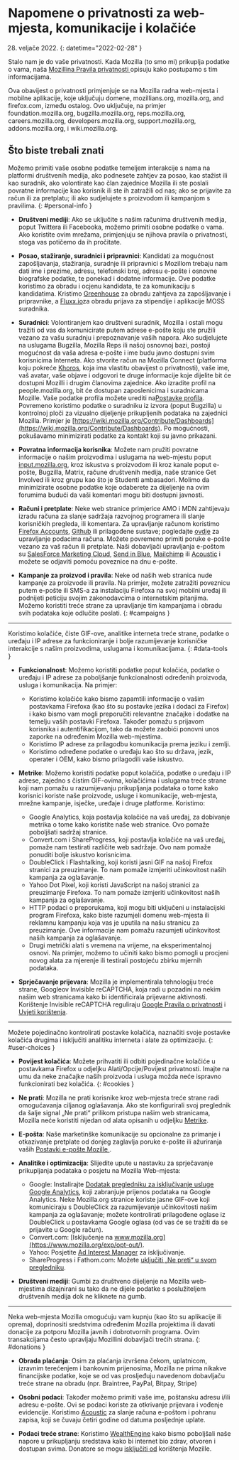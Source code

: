 ﻿# Napomene o privatnosti za web-mjesta, komunikacije i kolačiće

28. veljače 2022.
{: datetime="2022-02-28" }

Stalo nam je do vaše privatnosti. Kada Mozilla (to smo mi) prikuplja podatke o vama, naša [Mozillina Pravila privatnosti ](https://www.mozilla.org/privacy/) opisuju kako postupamo s tim informacijama.

Ova obavijest o privatnosti primjenjuje se na Mozilla radna web-mjesta i mobilne aplikacije, koje uključuju domene, mozillians.org, mozilla.org, and firefox.com, između ostalog. Ovo uključuje, na primjer foundation.mozilla.org, bugzilla.mozilla.org, reps.mozilla.org, careers.mozilla.org, developers.mozilla.org, support.mozilla.org, addons.mozilla.org, i wiki.mozilla.org.

## Što biste trebali znati

Možemo primiti vaše osobne podatke temeljem interakcije s nama na platformi društvenih medija, ako podnesete zahtjev za posao, kao stažist ili kao suradnik, ako volontirate kao član zajednice Mozilla ili ste poslali povratne informacije kao korisnik ili ste ih zatražili od nas; ako se prijavite za račun ili za pretplatu; ili ako sudjelujete s proizvodom ili kampanjom s pravilima. 
{: #personal-info }

* **Društveni mediji**: Ako se uključite s našim računima društvenih medija, poput Twittera ili Facebooka, možemo primiti osobne podatke o vama. Ako koristite ovim mrežama, primjenjuju se njihova pravila o privatnosti, stoga vas potičemo da ih pročitate.

* **Posao, stažiranje, suradnici i pripravnici**: Kandidati za mogućnost zapošljavanja, stažiranja, suradnje ili pripravnici s Mozillom trebaju nam dati ime i prezime, adresu, telefonski broj, adresu e-pošte i osnovne biografske podatke, te ponekad i dodatne informacije. Ove podatke koristimo za obradu i ocjenu kandidata, te za komunikaciju s kandidatima. Kristimo [Greenhouse](https://www.greenhouse.io/privacy-policy) za obradu zahtjeva za zapošljavanje i pripravnike, a [Fluxx.io](https://www.fluxx.io/privacy-policy)za obradu prijava za stipendije i aplikacije MOSS suradnika.

* **Suradnici**: Volontiranjem kao društveni suradnik, Mozilla i ostali mogu tražiti od vas da komunicirate putem adrese e-pošte koju ste pružili vezano za vašu suradnju i prepoznavanje vaših napora. Ako sudjelujete na uslugama Bugzilla, Mozilla Reps ili našoj osnovnoj bazi, postoji mogućnost da vaša adresa e-pošte i ime budu javno dostupni svim korisnicima Interneta. Ako stvorite račun na Mozilla Connect (platforma koju pokreće [Khoros](https://khoros.com/privacy), koja ima vlastitu obavijest o privatnosti), vaše ime, vaš avatar, vaše objave i odgovori te druge informacije koje dijelite bit će dostupni Mozilli i drugim članovima zajednice. Ako izradite profil na people.mozilla.org, bit će dostupan zaposlenicima i suradnicama Mozille. Vaše podatke profila možete urediti na[Postavke profila](https://people.mozilla.org/e?section=personal-info). Povremeno koristimo podatke o suradniku iz izvora (poput Bugzilla) u kontrolnoj ploči za vizualno dijeljenje prikupljenih podataka na zajednici Mozilla. Primjer je [https://wiki.mozilla.org/Contribute/Dashboards](https://wiki.mozilla.org/Contribute/Dashboards). Po mogućnosti, pokušavamo minimizirati podatke za kontakt koji su javno prikazani.

* **Povratna informacija korisnika**: Možete nam pružiti povratne informacije o našim proizvodima i uslugama na web-mjestu poput [input.mozilla.org](https://input.mozilla.org/), kroz iskustva s proizvodom ili kroz kanale poput e-pošte, Bugzilla, Matrix, račune društvenih medija, naše stranice Get Involved ili kroz grupu kao što je Studenti ambasadori. Molimo da minimizirate osobne podatke koje odaberete za dijeljenje na ovim forumima budući da vaši komentari mogu biti dostupni javnosti.

* **Računi i pretplate**: Neke web stranice primjerice AMO i MDN zahtijevaju izradu računa za slanje sadržaja razvojnog programera ili slanje korisničkih pregleda, ili komentara. Za upravljanje računom koristimo [Firefox Accounts](https://www.mozilla.org/privacy/firefox/), [Github](https://help.github.com/en/github/site-policy/github-privacy-statement#our-use-of-cookies-and-tracking) ili prilagođene sustave; pogledajte [ovdje](https://support.mozilla.org/kb/managing-account-data) za upravljanje podacima računa. Možete povremeno primiti poruke e-pošte vezano za vaš račun ili pretplate. Naši dobavljači upravljanja e-poštom su [SalesForce Marketing Cloud](https://www.marketingcloud.com/privacy-policy/website-privacy-statement/), [Send in Blue](https://www.sendinblue.com/legal/privacypolicy/), [Mailchimp](https://mailchimp.com/legal/privacy/) ili [Acoustic](https://acoustic.com/privacy-notice/) i možete se odjaviti pomoću poveznice na dnu e-pošte. 

* **Kampanje za proizvod i pravila**: Neke od naših web stranica nude kampanje za proizvode ili pravila. Na primjer, možete zatražiti poveznicu putem e-pošte ili SMS-a za instalaciju Firefoxa na svoj mobilni uređaj ili podnijeti peticiju svojim zakonodavcima o internetskim pitanjima. Možemo koristiti treće strane za upravljanje tim kampanjama i obradu svih podataka koje odlučite poslati. 
{: #campaigns }

---------------------------------------

Koristimo kolačiće, čiste GIF-ove, analitike interneta treće strane, podatke o uređaju i IP adrese za funkcioniranje i bolje razumijevanje korisničke interakcije s našim proizvodima, uslugama i komunikacijama. 
{: #data-tools }

* **Funkcionalnost**: Možemo koristiti podatke poput kolačića, podatke o uređaju i IP adrese za poboljšanje funkcionalnosti određenih proizvoda, usluga i komunikacija. Na primjer:
    * Koristimo kolačiće kako bismo zapamtili informacije o vašim postavkama Firefoxa (kao što su postavke jezika i dodaci za Firefox) i kako bismo vam mogli preporučiti relevantne značajke i dodatke na temelju vaših postavki Firefoxa. Također pomažu s prijavom korisnika i autentifikacijom, tako da možete zaobići ponovni unos zaporke na određenim Mozilla web-mjestima.
    * Koristimo IP adrese za prilagodbu komunikacija prema jeziku i zemlji.
    * Koristimo određene podatke o uređaju kao što su država, jezik, operater i OEM, kako bismo prilagodili vaše iskustvo.

* **Metrike**: Možemo koristiti podatke poput kolačića, podatke o uređaju i IP adrese, zajedno s čistim GIF-ovima, kolačićima i uslugama treće strane koji nam pomažu u razumijevanju prikupljanja podataka o tome kako korisnici koriste naše proizvode, usluge i komunikacije, web-mjesta, mrežne kampanje, isječke, uređaje i druge platforme. Koristimo:
    * Google Analytics, koja postavlja kolačiće na vaš uređaj, za dobivanje metrika o tome kako koristite naše web stranice. Ovo pomaže poboljšati sadržaj stranice.
    * Convert.com i ShareProgress, koji postavlja kolačiće na vaš uređaj, pomaže nam testirati različite web sadržaje. Ovo nam pomaže ponuditi bolje iskustvo korisnicima.
    * DoubleClick i Flashtalking, koji koristi jasni GIF na našoj Firefox stranici za preuzimanje. To nam pomaže izmjeriti učinkovitost naših kampanja za oglašavanje.
    * Yahoo Dot Pixel, koji koristi JavaScript na našoj stranici za preuzimanje Firefoxa. To nam pomaže izmjeriti učinkovitost naših kampanja za oglašavanje.
    * HTTP podaci o preporukama, koji mogu biti uključeni u instalacijski program Firefoxa, kako biste razumjeli domenu web-mjesta ili reklamnu kampanju koja vas je uputila na našu stranicu za preuzimanje. Ove informacije nam pomažu razumjeti učinkovitost naših kampanja za oglašavanje.
    * Drugi metrički alati s vremena na vrijeme, na eksperimentalnoj osnovi. Na primjer, možemo to učiniti kako bismo pomogli u procjeni novog alata za mjerenje ili testirali postojeću zbirku mjernih podataka.
  
* **Sprječavanje prijevara**: Mozilla je implementirala tehnologiju treće strane, Googleov Invisible reCAPTCHA, koja radi u pozadini na nekim našim web stranicama kako bi identificirala prijevarne aktivnosti. Korištenje Invisible reCAPTCHA reguliraju [Google Pravila o privatnosti](https://www.google.com/intl/policies/privacy/) i [Uvjeti korištenja](https://policies.google.com/terms).

---------------------------------------

Možete pojedinačno kontrolirati postavke kolačića, naznačiti svoje postavke kolačića drugima i isključiti analitiku interneta i alate za optimizaciju. 
{: #user-choices }

* **Povijest kolačića**: Možete prihvatiti ili odbiti pojedinačne kolačiće u postavkama Firefox u odjeljku Alati/Opcije/Povijest privatnosti. Imajte na umu da neke značajke naših proizvoda i usluga možda neće ispravno funkcionirati bez kolačića. 
{: #cookies }

* **Ne prati**: Mozilla ne prati korisnike kroz web-mjesta treće strane radi omogućavanja ciljanog oglašavanja. Ako ste konfigurirali svoj preglednik da šalje signal „Ne prati“ prilikom pristupa našim web stranicama, Mozilla neće koristiti nijedan od alata opisanih u odjeljku [Metrike](https://www.mozilla.org/privacy/websites/#data-tools).

* **E-pošta**: Naše marketinške komunikacije su opcionalne za primanje i otkazivanje pretplate od donjeg zaglavlja poruke e-pošte ili ažuriranja vaših [Postavki e-pošte Mozille ](https://www.mozilla.org/newsletter/recovery/).

* **Analitike i optimizacija**: Slijedite upute u nastavku za sprječavanje prikupljanja podataka o posjetu na Mozilla Web-mjesta:
    * Google: Instalirajte [Dodatak pregledniku za isključivanje usluge Google Analytics](https://tools.google.com/dlpage/gaoptout), koji zabranjuje prijenos podataka na Google Analytics. Neke Mozilla.org stranice koriste jasne GIF-ove koji komuniciraju s DoubleClick za razumijevanje učinkovitosti našim kampanja za oglašavanje; možete kontrolirati prilagođene oglase iz DoubleClick u postavkama Google oglasa (od vas će se tražiti da se prijavite u Google račun).
    * Convert.com: [Isključenje na www.mozilla.org](https://www.mozilla.org/exp/opt-out/).
    * Yahoo: Posjetite [Ad Interest Manager](https://aim.yahoo.com/aim/us/en/optout/) za isključivanje.
    * ShareProgress i Fathom.com: Možete [uključiti „Ne preti“ u svom pregledniku](https://support.mozilla.org/kb/how-do-i-turn-do-not-track-feature).

* **Društveni mediji**: Gumbi za društveno dijeljenje na Mozilla web-mjestima dizajnirani su tako da ne dijele podatke s poslužiteljem društvenih medija dok ne kliknete na gumb.

---------------------------------------

Neka web-mjesta Mozilla omogućuju vam kupnju (kao što su aplikacije ili oprema), doprinositi sredstvima određenim Mozilla projektima ili davati donacije za potporu Mozilla javnih i dobrotvornih programa. Ovim transakcijama često upravljaju Mozillini dobavljači trećih strana. 
{: #donations }

* **Obrada plaćanja**: Osim za plaćanja izvršena čekom, uplatnicom, izravnim terećenjem i bankovnim prijenosima, Mozilla ne prima nikakve financijske podatke, koje se od vas prosljeđuju navedenom dobavljaču treće strane na obradu (npr. Braintree, PayPal, Bitpay, Stripe)

* **Osobni podaci**: Također možemo primiti vaše ime, poštansku adresu i/ili adresu e-pošte. Ovi se podaci koriste za otkrivanje prijevara i vođenje evidencije. Koristimo [Acoustic](https://acoustic.com/privacy-notice/) za slanje računa e-poštom i pohranu zapisa, koji se čuvaju četiri godine od datuma posljednje uplate. 

* **Podaci treće strane**: Koristimo [WealthEngine](https://www.wealthengine.com/wealthengine-inc-privacy-policy/) kako bismo poboljšali naše napore u prikupljanju sredstava kako bi internet bio zdrav, otvoren i dostupan svima. Donatore se mogu [isključiti od](https://app.onetrust.com/app/#/webform/4ba08202-2ede-4934-a89e-f0b0870f95f0) korištenja Mozille.
